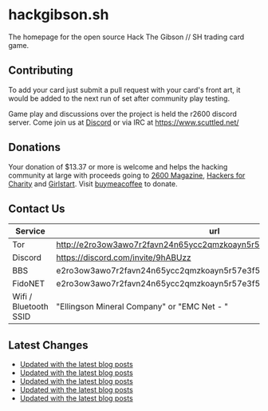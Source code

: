 # hackgibson.sh
The homepage for the open source Hack The Gibson // SH trading card game.


## Contributing

To add your card just submit a pull request with your card's front art, it would be added to the next run of set after community play testing.

Game play and discussions over the project is held the r2600 discord server. Come join us at [Discord](https://discord.com/invite/9hABUzz) or via IRC at https://www.scuttled.net/


## Donations

Your donation of $13.37 or more is welcome and helps the hacking community at large with proceeds going to [2600 Magazine](https://2600.com/), [Hackers for Charity](https://hackersforcharity.org) and [Girlstart](https://girlstart.org).  Visit [buymeacoffee](https://www.buymeacoffee.com/hackgibson.sh) to donate.


## Contact Us

Service | url
-|-
Tor | http://e2ro3ow3awo7r2favn24n65ycc2qmzkoayn5r57e3f56nvjwdcgg32ad.onion
Discord | https://discord.com/invite/9hABUzz
BBS | e2ro3ow3awo7r2favn24n65ycc2qmzkoayn5r57e3f56nvjwdcgg32ad.onion:23
FidoNET | e2ro3ow3awo7r2favn24n65ycc2qmzkoayn5r57e3f56nvjwdcgg32ad.onion:24554
Wifi / Bluetooth SSID | "Ellingson Mineral Company" or "EMC Net - <fidonet address>"

## Latest Changes
<!-- BLOG-POST-LIST:START -->
- [Updated with the latest blog posts](https://github.com/DFW2600/hackgibson.sh/commit/0eeb854707a7f05f4fd44fec23d6e710c88c589f)
- [Updated with the latest blog posts](https://github.com/DFW2600/hackgibson.sh/commit/5b73164043609511b8c1a6a8a9ac90c7028ff96f)
- [Updated with the latest blog posts](https://github.com/DFW2600/hackgibson.sh/commit/abdcc1b6bfc12011d203842b3fd9521a459cb55b)
- [Updated with the latest blog posts](https://github.com/DFW2600/hackgibson.sh/commit/eae6a276969f7ec4e1527eea0647bd8104f1197b)
- [Updated with the latest blog posts](https://github.com/DFW2600/hackgibson.sh/commit/277980b7e0feaadcbb33a1aa86c64945f14c2360)
<!-- BLOG-POST-LIST:END -->

